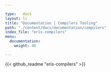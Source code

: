 ```yaml
---

type:   docs
layout: li
title: "Documentation | Compilers Tooling"
path: "./content/docs/documentation/compilers"
index_file: "eris-compilers"
menu:
  documentation:
    weight: 40

---
```


{{< github_readme "eris-compilers" >}}
